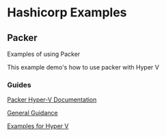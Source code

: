 # Hashicorp Examples


## Packer
Examples of using Packer 

This example demo's how to use packer with Hyper V 




### Guides

[Packer Hyper-V Documentation](https://www.packer.io/plugins/builders/hyperv/iso)

[General Guidance](https://hodgkins.io/best-practices-with-packer-and-windows)

[Examples for Hyper V](https://github.com/marcinbojko/hv-packer#hyper-v-generation-2-windows-server-20h2-standard-image)